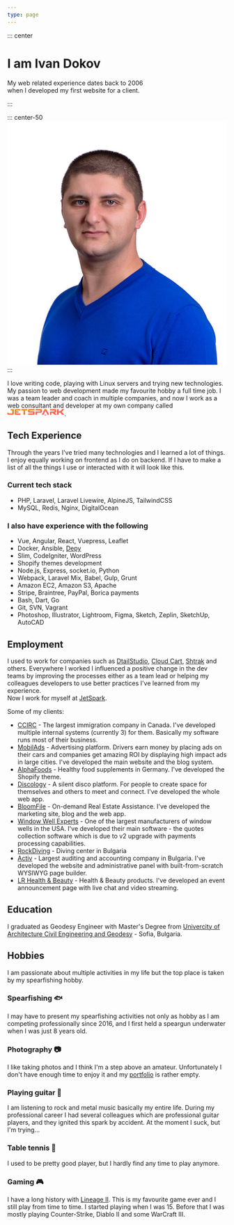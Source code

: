 ```yaml
---
type: page
---
```


::: center
<h1>I am Ivan Dokov</h1>

My web related experience dates back to 2006  
when I developed my first website for a client.

:::

::: center-50
![Ivan Dokov](./IvanDokov.jpg "Ivan Dokov")
:::

I love writing code, playing with Linux servers and trying new technologies.<br>
My passion to web development made my favourite hobby a full time job. I was a team leader and coach in multiple
companies, and now I work as a web consultant and developer at my own company
called <a href="https://jetspark.io/?utm_source=dokov.bg&utm_medium=about" target="_blank"><img src="./jetspark.svg" alt="JetSpark" style="display: inline-block; height: 16px"/></a>.

## Tech Experience

Through the years I've tried many technologies and I learned a lot of things. I enjoy equally working on frontend as I
do on backend. If I have to
make a list of all the things I use or interacted with it will look like this.

### Current tech stack

* PHP, Laravel, Laravel Livewire, AlpineJS, TailwindCSS
* MySQL, Redis, Nginx, DigitalOcean

### I also have experience with the following

* Vue, Angular, React, Vuepress, Leaflet
* Docker, Ansible, [Depy](https://github.com/ivandokov/depy)
* Slim, CodeIgniter, WordPress
* Shopify themes development
* Node.js, Express, socket.io, Python
* Webpack, Laravel Mix, Babel, Gulp, Grunt
* Amazon EC2, Amazon S3, Apache
* Stripe, Braintree, PayPal, Borica payments
* Bash, Dart, Go
* Git, SVN, Vagrant
* Photoshop, Illustrator, Lightroom, Figma, Sketch, Zeplin, SketchUp, AutoCAD

## Employment

I used to work for companies such
as [DtailStudio](http://www.dtailstudio.com/), [Cloud Cart](http://cloudcart.com/), [Shtrak](http://shtrak.bg/) and
others. Everywhere I worked I influenced a positive change in the dev teams by improving the processes either as a team
lead or helping my colleagues developers to use better practices I've learned from my experience.  
Now I work for myself at [JetSpark](https://jetspark.io/?utm_source=dokov.bg&utm_medium=about).

Some of my clients:

* [CCIRC](http://immigration.ca/) - The largest immigration company in Canada. I've developed multiple internal
  systems (currently 3)
  for them. Basically my software runs most of their business.
* [MobilAds](https://www.mobilads.co/) - Advertising platform. Drivers earn money by placing ads on their cars and
  companies get amazing ROI by displaying high impact ads in large cities. I've developed the main website and the blog
  system.
* [AlphaFoods](https://alphafoods.de/) - Healthy food supplements in Germany. I've developed the Shopify theme.
* [Discology](https://discology.io/) - A silent disco platform. For people to create space for themselves and others to
  meet and connect. I've developed the whole web app.
* [BloomFile](https://bloomfile.com/) - On-demand Real
  Estate Assistance. I've developed the marketing site, blog and the web app.
* [Window Well Experts](https://windowwellexperts.com/) - One of the largest manufacturers of window wells in the USA.
  I've developed their main software - the quotes collection software which is due to v2 upgrade with payments
  processing capabilities.
* [RockDiving](https://rockdiving.bg/en) - Diving center in Bulgaria
* [Activ](https://activ.bg/) - Largest auditing and accounting company in Bulgaria. I've developed the website and
  administrative panel with built-from-scratch WYSIWYG page builder.
* [LR Health & Beauty](https://www.lrworld.com/) - Health & Beauty products. I've developed an event announcement page
  with live chat and video streaming.

## Education

I graduated as Geodesy Engineer with Master's Degree
from [Univercity of Architecture Civil Engineering and Geodesy](https://www.uacg.bg/) - Sofia, Bulgaria.

## Hobbies

I am passionate about multiple activities in my life but the top place is taken by my spearfishing hobby.

### Spearfishing :fish:

I may have to present my spearfishing activities not only as hobby as I am competing professionally since 2016, and I
first held a speargun underwater when I was just 8 years old.

### Photography :camera:

I like taking photos and I think I'm a step above an amateur. Unfortunately I don't have enough time to enjoy it and
my [portfolio](https://500px.com/ivandokov) is rather empty.

### Playing guitar :guitar:

I am listening to rock and metal music basically my entire life. During my professional career I had several colleagues
which are professional guitar players, and they ignited this spark by accident. At the moment I suck, but I'm
trying...

### Table tennis :ping_pong:

I used to be pretty good player, but I hardly find any time to play anymore.

### Gaming :video_game:

I have a long history with [Lineage II](https://www.lineage2.com/). This is my favourite game ever and I still play from
time to time. I started playing when I was 15. Before that I was mostly playing Counter-Strike, Diablo II and some
WarCraft III.
